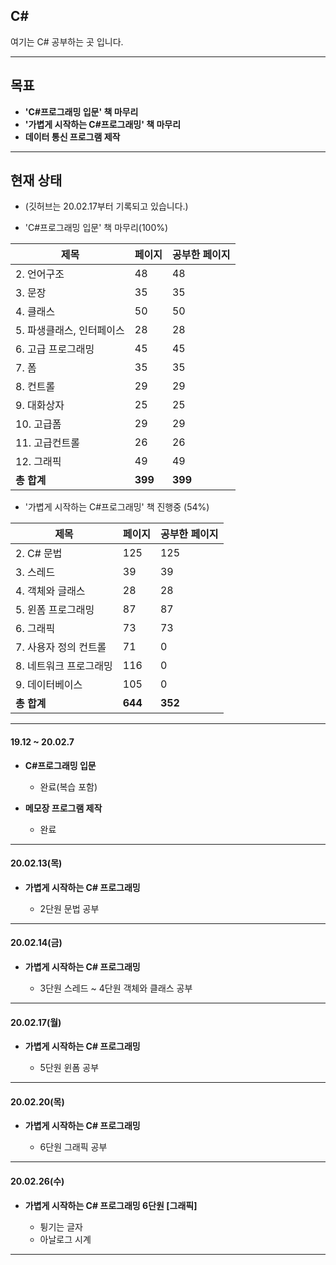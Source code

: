 ## C#
여기는 C# 공부하는 곳 입니다.

---
## 목표

* **'C#프로그래밍 입문' 책 마무리**
* **'가볍게 시작하는 C#프로그래밍' 책 마무리**
* **데이터 통신 프로그램 제작**

---
## 현재 상태
* (깃허브는 20.02.17부터 기록되고 있습니다.)

* 'C#프로그래밍 입문' 책 마무리(100%)

제목|페이지|공부한 페이지
---|---|---
|2. 언어구조|48|48
|3. 문장|35|35
|4. 클래스|50|50
|5. 파생클래스, 인터페이스|28|28
|6. 고급 프로그래밍|45|45
|7. 폼|35|35
|8. 컨트롤|29|29
|9. 대화상자|25|25
|10. 고급폼|29|29
|11. 고급컨트롤|26|26
|12. 그래픽|49|49
|**총 합계**|**399**|**399**




* '가볍게 시작하는 C#프로그래밍' 책 진행중 (54%)

제목|페이지|공부한 페이지
---|---|---
|2. C# 문법|125|125
|3. 스레드|39|39
|4. 객체와 글래스|28|28
|5. 윈폼 프로그래밍|87|87
|6. 그래픽|73|73
|7. 사용자 정의 컨트롤|71|0
|8. 네트워크 프로그래밍|116|0
|9. 데이터베이스|105|0
|**총 합계**|**644**|**352**

---
#### 19.12 ~ 20.02.7

* **C#프로그래밍 입문**

  - 완료(복습 포함)
  
* **메모장 프로그램 제작**

  - 완료
---

#### 20.02.13(목)
* **가볍게 시작하는 C# 프로그래밍**

  - 2단원 문법 공부

---------------------------
#### 20.02.14(금)
* **가볍게 시작하는 C# 프로그래밍**

  - 3단원 스레드 ~ 4단원 객체와 클래스 공부

---------------------------
#### 20.02.17(월)
* **가볍게 시작하는 C# 프로그래밍**

  - 5단원 윈폼 공부

---------------------------
#### 20.02.20(목)
* **가볍게 시작하는 C# 프로그래밍**

  - 6단원 그래픽 공부

---

#### 20.02.26(수)
* **가볍게 시작하는 C# 프로그래밍 6단원 [그래픽]**

  * 튕기는 글자
  * 아날로그 시계

---

